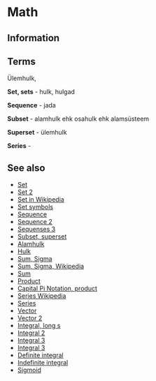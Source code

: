 # Math

## Information

## Terms

Ülemhulk,

**Set, sets** - hulk, hulgad

**Sequence** - jada

**Subset** - alamhulk ehk osahulk ehk alamsüsteem

**Superset** - ülemhulk

**Series** -

## See also

* [Set](https://mathworld.wolfram.com/Set.html)
* [Set 2](https://www.mathsisfun.com/sets/venn-diagrams.html)
* [Set in Wikipedia](https://en.wikipedia.org/wiki/Set_(mathematics))
* [Set symbols](https://www.mathsisfun.com/sets/symbols.html)
* [Sequence](https://mathworld.wolfram.com/Sequence.html)
* [Sequence 2](https://www.mathsisfun.com/algebra/sequences-series.html)
* [Sequenses 3](https://www.mathsisfun.com/algebra/sequences-sums-geometric.html)
* [Subset, superset](https://en.wikipedia.org/wiki/Subset)
* [Alamhulk](https://et.wikipedia.org/wiki/Alamhulk)
* [Hulk](https://et.wikipedia.org/wiki/Hulk)
* [Sum, Sigma](https://www.mathsisfun.com/algebra/sigma-notation.html)
* [Sum, Sigma, Wikipedia](https://en.wikipedia.org/wiki/Summation#Capital-sigma_notation)
* [Sum](https://mathworld.wolfram.com/Sum.html)
* [Product](https://www.mathsisfun.com/definitions/product.html)
* [Capital Pi Notation, product](https://mathworld.wolfram.com/Product.html)
* [Series Wikipedia](https://mathworld.wolfram.com/Series.html)
* [Series](https://en.wikipedia.org/wiki/Series_(mathematics))
* [Vector](https://mathworld.wolfram.com/Vector.html)
* [Vector 2](https://www.mathsisfun.com/algebra/vectors.html)
* [Integral, long s](https://en.wikipedia.org/wiki/Integral)
* [Integral 2](https://et.wikipedia.org/wiki/Integraal)
* [Integral 3](https://www.mathsisfun.com/definitions/integral.html)
* [Integral 3](https://www.mathsisfun.com/calculus/integral-approximation-calculator.html)
* [Definite integral](https://www.mathsisfun.com/definitions/definite-integral.html)
* [Indefinite integral](https://www.mathsisfun.com/definitions/indefinite-integral.html)
* [Sigmoid](https://en.wikipedia.org/wiki/Sigmoid_function)
